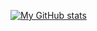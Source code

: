 [![My GitHub stats](https://githubreadmestats.vercel.app/api?username=insang01)](https://github.com/insang01/github-readme-stats)